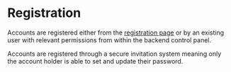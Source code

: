 # Registration

Accounts are registered either from the [registration page](https://events.solidrock.io/admin/register) or by an existing user with relevant permissions from within the backend control panel.

Accounts are registered through a secure invitation system meaning only the account holder is able to set and update their password.
